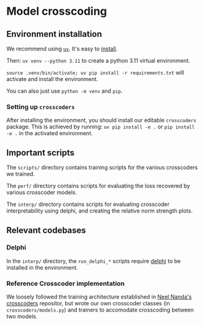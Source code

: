 # Model crosscoding

## Environment installation

We recommend using [`uv`](https://docs.astral.sh/uv/). It's easy to [install](https://docs.astral.sh/uv/getting-started/installation/). 

Then: `uv venv --python 3.11` to create a python 3.11 virtual environment.

`source .venv/bin/activate; uv pip install -r requirements.txt` will activate and install the environment.

You can also just use `python -m venv` and `pip`.

### Setting up `crosscoders`

After installing the environment, you should install our editable `crosscoders` package. This is achieved by running: `uv pip install -e .` or `pip install -e .` in the activated environment.

## Important scripts

The `scripts/` directory contains training scripts for the various crosscoders we trained. 

The `perf/` directory contains scripts for evaluating the loss recovered by various crosscoder models. 

The `interp/` directory contains scripts for evaluating crosscoder interpretability using delphi, and creating the relative norm strength plots. 

## Relevant codebases

### Delphi

In the `interp/` directory, the `run_delphi_*` scripts require [delphi](https://github.com/EleutherAI/delphi) to be installed in the environment.

### Reference Crosscoder implementation

We loosely followed the training architecture established in [Neel Nanda's crosscoders](https://github.com/neelnanda-io/Crosscoders) repositor, but wrote our own crosscoder classes (in `crosscoders/models.py`) and trainers to accomodate crosscoding between two models.